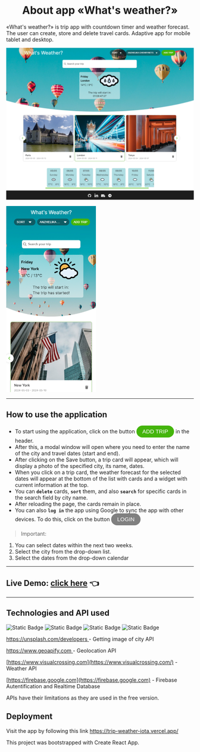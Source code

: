 <h1 align="center">About app «What's weather?»</h1>

«What's weather?» is trip app with countdown timer and weather forecast. The user can create, store and delete travel cards. Adaptive app for mobile tablet and desktop.

<img src="public/snapshots/1.png"></img>

<img src="public/snapshots/2.png" height="500"></img>

---
## How to use the application

- To start using the application, click on the button <button style="color: #fff; cursor: pointer; border: none; border-radius: 100px;font-size: 15px;line-height: 24px; outline: none;padding: 0 16px;text-transform: uppercase;height: 32px; background-color: #44b50c;">Add trip</button> in the header.
- After this, a modal window will open where you need to enter the name of the city and travel dates (start and end).
- After clicking on the Save button, a trip card will appear, which will display a photo of the specified city, its name, dates.
- When you click on a trip card, the weather forecast for the selected dates will appear at the bottom of the list with cards and a widget with current information at the top.
- You can **`delete`** cards, **`sort`** them, and also **`search`** for specific cards in the search field by city name.
- After reloading the page, the cards remain in place.
- You can also **`log in`** the app using Google to sync the app with other devices. 
To do this, click on the button    <button style="color: #fff; cursor: pointer; border: none; border-radius: 100px;font-size: 15px;line-height: 24px; outline: none;padding: 0 16px;text-transform: uppercase;height: 32px; background-color: grey">Login</button>

> Important: 
1. You can select dates within the next two weeks. 
2. Select the city from the drop-down list.
3. Select the dates from the drop-down calendar

---

## Live Demo: [click here](https://drive.google.com/file/d/1XdBEWft-oU3yMGhedLWC6XcXebNbKIcE/view?usp=sharing) 👈

---

 ## Technologies and API used

![Static Badge](https://img.shields.io/badge/react-191970?style=for-the-badge&logo=react) ![Static Badge](https://img.shields.io/badge/redux%20toolkit-808000?style=for-the-badge&logo=redux) ![Static Badge](https://img.shields.io/badge/css-4682B4?style=for-the-badge&logo=css3) ![Static Badge](https://img.shields.io/badge/firebase-9932CC?style=for-the-badge&logo=firebase)


[https://unsplash.com/developers ](https://unsplash.com/developers)  - Getting image of city API

[https://www.geoapify.com ](https://www.geoapify.com/) - Geolocation API

[https://www.visualcrossing.com](https://www.visualcrossing.com/) - Weather API

[https://firebase.google.com](https://firebase.google.com) - Firebase Autentification and Realtime Database

APIs have their limitations as they are used in the free version. 

## Deployment

Visit the app by following this link https://trip-weather-iota.vercel.app/

This project was bootstrapped with Create React App.


